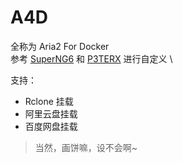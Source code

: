 # A4D
全称为 Aria2 For Docker \
参考 [SuperNG6](https://github.com/SuperNG6/docker-aria2) 和 [P3TERX](https://github.com/P3TERX/Aria2-Pro-Docker) 进行自定义 \

支持：
- Rclone 挂载
- 阿里云盘挂载
- 百度网盘挂载

> 当然，画饼嘛，设不会啊~